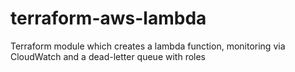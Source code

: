 # terraform-aws-lambda
Terraform module which creates a lambda function, monitoring via CloudWatch and a dead-letter queue with roles
